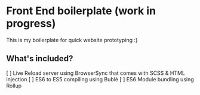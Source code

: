 # Front End boilerplate (work in progress)
This is my boilerplate for quick website prototyping :}

## What's included?
[ ] Live Reload server using BrowserSync that comes with SCSS & HTML injection
[ ] ES6 to ES5 compiling using Bublè
[ ] ES6 Module bundling using Rollup 
